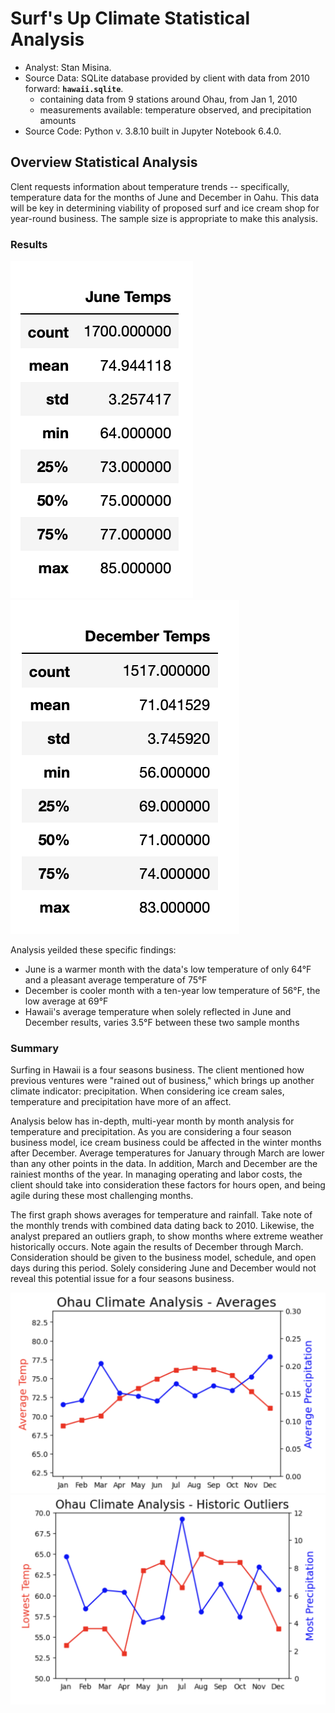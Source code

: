 # Surf's Up Climate Statistical Analysis  
  
  * Analyst: Stan Misina. 
  * Source Data: SQLite database provided by client with data from 2010 forward: **`hawaii.sqlite`**.  
      - containing data from 9 stations around Ohau, from Jan 1, 2010    
      - measurements available: temperature observed, and precipitation amounts
  * Source Code: Python v. 3.8.10 built in Jupyter Notebook 6.4.0. 
  
## Overview Statistical Analysis  
  
Clent requests information about temperature trends -- specifically, temperature data for the months of June and December in Oahu. This data will be key in determining viability of proposed surf and ice cream shop for year-round business.  The sample size is appropriate to make this analysis.  
  
  
### Results  
  
![june_results](readme_resources/june_temps.png)
![dec_results](readme_resources/dec_temps.png)
  
Analysis yeilded these specific findings:  
  
* June is a warmer month with the data's low temperature of only 64&deg;F and a pleasant average temperature of 75&deg;F  
* December is cooler month with a ten-year low temperature of 56&deg;F, the low average at 69&deg;F 
* Hawaii's average temperature when solely reflected in June and December results, varies 3.5&deg;F between these two sample months 


### Summary  
  
Surfing in Hawaii is a four seasons business. The client mentioned how previous ventures were "rained out of business," which brings up another climate indicator: precipitation. When considering ice cream sales, temperature and precipitation have more of an affect. 
  
Analysis below has in-depth, multi-year month by month analysis for temperature and precipitation. As you are considering a four season business model, ice cream business could be affected in the winter months after December. Average temperatures for January through March are lower than any other points in the data. In addition, March and December are the rainiest months of the year. In managing operating and labor costs, the client should take into consideration these factors for hours open, and being agile during these most challenging months.

The first graph shows averages for temperature and rainfall. Take note of the monthly trends with combined data dating back to 2010. Likewise, the analyst prepared an outliers graph, to show months where extreme weather historically occurs. Note again the results of December through March. Consideration should be given to the business model, schedule, and open days during this period. Solely considering June and December would not reveal this potential issue for a four seasons business.<br/>
  
  
![averages](readme_resources/year_average.png)
![outliers](readme_resources/outliers.png)  

